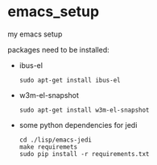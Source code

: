 emacs_setup
===========

my emacs setup

packages need to be installed:
* ibus-el

  ```shell
  sudo apt-get install ibus-el
  ```
* w3m-el-snapshot
  
  ```shell
  sudo apt-get install w3m-el-snapshot
  ```
* some python dependencies for jedi

  ```shell
  cd ./lisp/emacs-jedi
  make requiremets
  sudo pip install -r requirements.txt
  ```

